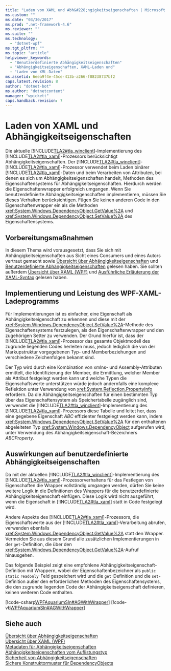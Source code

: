 ```yaml
---
title: "Laden von XAML und Abh&#228;ngigkeitseigenschaften | Microsoft Docs"
ms.custom: ""
ms.date: "03/30/2017"
ms.prod: ".net-framework-4.6"
ms.reviewer: ""
ms.suite: ""
ms.technology: 
  - "dotnet-wpf"
ms.tgt_pltfrm: ""
ms.topic: "article"
helpviewer_keywords: 
  - "Benutzerdefinierte Abhängigkeitseigenschaften"
  - "Abhängigkeitseigenschaften, XAML-Laden und"
  - "Laden von XML-Daten"
ms.assetid: 6eea9f4e-45ce-413b-a266-f08238737bf2
caps.latest.revision: 8
author: "dotnet-bot"
ms.author: "dotnetcontent"
manager: "wpickett"
caps.handback.revision: 7
---
```

# Laden von XAML und Abh&#228;ngigkeitseigenschaften
Die aktuelle [!INCLUDE[TLA2#tla_winclient](../../../../includes/tla2sharptla-winclient-md.md)]\-Implementierung des [!INCLUDE[TLA2#tla_xaml](../../../../includes/tla2sharptla-xaml-md.md)]\-Prozessors berücksichtigt Abhängigkeitseigenschaften.  Der [!INCLUDE[TLA2#tla_winclient](../../../../includes/tla2sharptla-winclient-md.md)]\-[!INCLUDE[TLA2#tla_xaml](../../../../includes/tla2sharptla-xaml-md.md)]\-Prozessor verwendet beim Laden binärer [!INCLUDE[TLA2#tla_xaml](../../../../includes/tla2sharptla-xaml-md.md)]\-Daten und beim Verarbeiten von Attributen, bei denen es sich um Abhängigkeitseigenschaften handelt, Methoden des Eigenschaftensystems für Abhängigkeitseigenschaften.  Hierdurch werden die Eigenschaftenwrapper erfolgreich umgangen.  Wenn Sie benutzerdefinierte Abhängigkeitseigenschaften implementieren, müssen Sie dieses Verhalten berücksichtigen. Fügen Sie keinen anderen Code in den Eigenschaftenwrapper ein als die Methoden <xref:System.Windows.DependencyObject.GetValue%2A> und <xref:System.Windows.DependencyObject.SetValue%2A> des Eigenschaftensystems.  
  
   
  
<a name="prerequisites"></a>   
## Vorbereitungsmaßnahmen  
 In diesem Thema wird vorausgesetzt, dass Sie sich mit Abhängigkeitseigenschaften aus Sicht eines Consumers und eines Autors vertraut gemacht sowie [Übersicht über Abhängigkeitseigenschaften](../../../../docs/framework/wpf/advanced/dependency-properties-overview.md) und [Benutzerdefinierte Abhängigkeitseigenschaften](../../../../docs/framework/wpf/advanced/custom-dependency-properties.md) gelesen haben.  Sie sollten außerdem [Übersicht über XAML \(WPF\)](../../../../docs/framework/wpf/advanced/xaml-overview-wpf.md) und [Ausführliche Erläuterung der XAML\-Syntax](../../../../docs/framework/wpf/advanced/xaml-syntax-in-detail.md) gelesen haben.  
  
<a name="implementation"></a>   
## Implementierung und Leistung des WPF\-XAML\-Ladeprogramms  
 Für Implementierungen ist es einfacher, eine Eigenschaft als Abhängigkeitseigenschaft zu erkennen und diese mit der <xref:System.Windows.DependencyObject.SetValue%2A>\-Methode des Eigenschaftensystems festzulegen, als den Eigenschaftenwrapper und den zugehörigen Setter zu verwenden.  Der Grund hierfür ist, dass der [!INCLUDE[TLA2#tla_xaml](../../../../includes/tla2sharptla-xaml-md.md)]\-Prozessor das gesamte Objektmodell des zugrunde liegenden Codes herleiten muss, jedoch lediglich die von der Markupstruktur vorgegebenen Typ\- und Memberbeziehungen und verschiedene Zeichenfolgen bekannt sind.  
  
 Der Typ wird durch eine Kombination von xmlns\- und Assembly\-Attributen ermittelt, die Identifizierung der Member, die Ermittlung, welcher Member als Attribut festgelegt werden kann und welche Typen die Eigenschaftswerte unterstützen würde jedoch andernfalls eine komplexe Reflektion unter Verwendung von <xref:System.Reflection.PropertyInfo> erfordern.  Da die Abhängigkeitseigenschaften für einen bestimmten Typ über das Eigenschaftensystem als Speichertabelle zugänglich sind, verwendet die [!INCLUDE[TLA2#tla_winclient](../../../../includes/tla2sharptla-winclient-md.md)]\-Implementierung des [!INCLUDE[TLA2#tla_xaml](../../../../includes/tla2sharptla-xaml-md.md)]\-Prozessors diese Tabelle und leitet her, dass eine gegebene Eigenschaft *ABC* effizienter festgelegt werden kann, indem <xref:System.Windows.DependencyObject.SetValue%2A> für den enthaltenen abgeleiteten Typ <xref:System.Windows.DependencyObject> aufgerufen wird, unter Verwendung des Abhängigkeitseigenschaft\-Bezeichners *ABCProperty*.  
  
<a name="implications"></a>   
## Auswirkungen auf benutzerdefinierte Abhängigkeitseigenschaften  
 Da mit der aktuellen [!INCLUDE[TLA2#tla_winclient](../../../../includes/tla2sharptla-winclient-md.md)]\-Implementierung des [!INCLUDE[TLA2#tla_xaml](../../../../includes/tla2sharptla-xaml-md.md)]\-Prozessorverhaltens für das Festlegen von Eigenschaften die Wrapper vollständig umgangen werden, dürfen Sie keine weitere Logik in die Definitionen des Wrappers für die benutzerdefinierte Abhängigkeitseigenschaft einfügen.  Diese Logik wird nicht ausgeführt, wenn die Eigenschaft in [!INCLUDE[TLA2#tla_xaml](../../../../includes/tla2sharptla-xaml-md.md)] statt in Code festgelegt wird.  
  
 Andere Aspekte des [!INCLUDE[TLA2#tla_xaml](../../../../includes/tla2sharptla-xaml-md.md)]\-Prozessors, die Eigenschaftswerte aus der [!INCLUDE[TLA2#tla_xaml](../../../../includes/tla2sharptla-xaml-md.md)]\-Verarbeitung abrufen, verwenden ebenfalls <xref:System.Windows.DependencyObject.GetValue%2A> statt den Wrapper.  Vermeiden Sie aus diesem Grund alle zusätzlichen Implementierungen in der `get`\-Definition, die über den <xref:System.Windows.DependencyObject.GetValue%2A>\-Aufruf hinausgehen.  
  
 Das folgende Beispiel zeigt eine empfohlene Abhängigkeitseigenschaft\-Definition mit Wrappern, wobei der Eigenschaftenbezeichner als `public` `static` `readonly`\-Feld gespeichert wird und die `get`\-Definition und die `set`\-Definition außer den erforderlichen Methoden des Eigenschaftensystems, die den zugrunde liegenden Code der Abhängigkeitseigenschaft definieren, keinen weiteren Code enthalten.  
  
 [!code-csharp[WPFAquariumSln#AGWithWrapper](../../../../samples/snippets/csharp/VS_Snippets_Wpf/WPFAquariumSln/CSharp/WPFAquariumObjects/Class1.cs#agwithwrapper)]
 [!code-vb[WPFAquariumSln#AGWithWrapper](../../../../samples/snippets/visualbasic/VS_Snippets_Wpf/WPFAquariumSln/visualbasic/wpfaquariumobjects/class1.vb#agwithwrapper)]  
  
## Siehe auch  
 [Übersicht über Abhängigkeitseigenschaften](../../../../docs/framework/wpf/advanced/dependency-properties-overview.md)   
 [Übersicht über XAML \(WPF\)](../../../../docs/framework/wpf/advanced/xaml-overview-wpf.md)   
 [Metadaten für Abhängigkeitseigenschaften](../../../../docs/framework/wpf/advanced/dependency-property-metadata.md)   
 [Abhängigkeitseigenschaften vom Auflistungstyp](../../../../docs/framework/wpf/advanced/collection-type-dependency-properties.md)   
 [Sicherheit von Abhängigkeitseigenschaften](../../../../docs/framework/wpf/advanced/dependency-property-security.md)   
 [Sichere Konstruktormuster für DependencyObjects](../../../../docs/framework/wpf/advanced/safe-constructor-patterns-for-dependencyobjects.md)